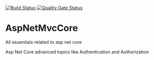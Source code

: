 
[![Build Status](https://dev.azure.com/gramana30/ASPNetCoreProjects/_apis/build/status/Venkat30.AspNetMvcCore?branchName=master)](https://dev.azure.com/gramana30/ASPNetCoreProjects/_build/latest?definitionId=1&branchName=master)
[![Quality Gate Status](https://sonarcloud.io/api/project_badges/measure?project=Venkat30_AspNetMvcCore&metric=alert_status)](https://sonarcloud.io/dashboard?id=Venkat30_AspNetMvcCore)

# AspNetMvcCore
All essentials related to asp net core

Asp Net Core advanced topics like Authentication and Authorization
